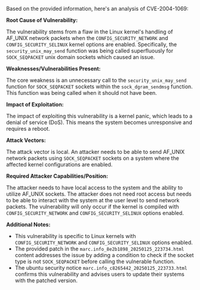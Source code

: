 Based on the provided information, here's an analysis of CVE-2004-1069:

**Root Cause of Vulnerability:**

The vulnerability stems from a flaw in the Linux kernel's handling of AF_UNIX network packets when the `CONFIG_SECURITY_NETWORK` and `CONFIG_SECURITY_SELINUX` kernel options are enabled. Specifically, the `security_unix_may_send` function was being called superfluously for `SOCK_SEQPACKET` unix domain sockets which caused an issue.

**Weaknesses/Vulnerabilities Present:**

The core weakness is an unnecessary call to the `security_unix_may_send` function for `SOCK_SEQPACKET` sockets within the `sock_dgram_sendmsg` function. This function was being called when it should not have been.

**Impact of Exploitation:**

The impact of exploiting this vulnerability is a kernel panic, which leads to a denial of service (DoS). This means the system becomes unresponsive and requires a reboot.

**Attack Vectors:**

The attack vector is local. An attacker needs to be able to send AF_UNIX network packets using `SOCK_SEQPACKET` sockets on a system where the affected kernel configurations are enabled.

**Required Attacker Capabilities/Position:**

The attacker needs to have local access to the system and the ability to utilize AF_UNIX sockets. The attacker does not need root access but needs to be able to interact with the system at the user level to send network packets. The vulnerability will only occur if the kernel is compiled with `CONFIG_SECURITY_NETWORK` and `CONFIG_SECURITY_SELINUX` options enabled.

**Additional Notes:**
- This vulnerability is specific to Linux kernels with `CONFIG_SECURITY_NETWORK` and `CONFIG_SECURITY_SELINUX` options enabled.
- The provided patch in the `marc.info_8e2b1898_20250125_223734.html` content addresses the issue by adding a condition to check if the socket type is not `SOCK_SEQPACKET` before calling the vulnerable function.
- The ubuntu security notice `marc.info_c8265442_20250125_223733.html` confirms this vulnerability and advises users to update their systems with the patched version.